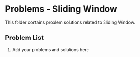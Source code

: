 # Problems - Sliding Window

This folder contains problem solutions related to Sliding Window.

## Problem List

1. Add your problems and solutions here


